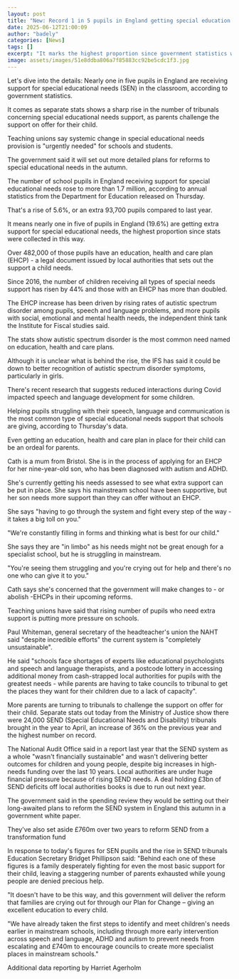 ```yaml
---
layout: post
title: "New: Record 1 in 5 pupils in England getting special education needs support"
date: 2025-06-12T21:00:09
author: "badely"
categories: [News]
tags: []
excerpt: "It marks the highest proportion since government statistics were collected in this way."
image: assets/images/51e8ddba806a7f85883cc92be5cdc1f3.jpg
---
```


Let's dive into the details: Nearly one in five pupils in England are receiving support for special educational needs (SEN) in the classroom, according to government statistics.

It comes as separate stats shows a sharp rise in the number of tribunals concerning special educational needs support, as parents challenge the support on offer for their child.

Teaching unions say systemic change in special educational needs provision is "urgently needed" for schools and students. 

The government said it will set out more detailed plans for reforms to special educational needs in the autumn. 

The number of school pupils in England receiving support for special educational needs rose to more than 1.7 million, according to annual statistics from the Department for Education released on Thursday. 

That's a rise of 5.6%, or an extra 93,700 pupils compared to last year.

It means nearly one in five of pupils in England (19.6%) are getting extra support for special educational needs, the highest proportion since stats were collected in this way. 

Over 482,000 of those pupils have an education, health and care plan (EHCP) - a legal document issued by local authorities that sets out the support a child needs. 

Since 2016, the number of children receiving all types of special needs support has risen by 44% and those with an EHCP has more than doubled.

The EHCP increase has been driven by rising rates of autistic spectrum disorder among pupils, speech and language problems, and more pupils with social, emotional and mental health needs, the independent think tank the Institute for Fiscal studies said.

The stats show autistic spectrum disorder is the most common need named on education, health and care plans. 

Although it is unclear what is behind the rise, the IFS has said it could be down to better recognition of autistic spectrum disorder symptoms, particularly in girls. 

There's recent research that suggests reduced interactions during Covid impacted speech and language development for some children.

Helping pupils struggling with their speech, language and communication is the most common type of special educational needs support that schools are giving, according to Thursday's data. 

Even getting an education, health and care plan in place for their child can be an ordeal for parents. 

Cath is a mum from Bristol. She is in the process of applying for an EHCP for her nine-year-old son, who has been diagnosed with autism and ADHD. 

She's currently getting his needs assessed to see what extra support can be put in place. She says his mainstream school have been supportive, but her son needs more support than they can offer without an EHCP. 

She says "having to go through the system and fight every step of the way - it takes a big toll on you."

"We're constantly filling in forms and thinking what is best for our child."

She says they are "in limbo" as his needs might not be great enough for a specialist school, but he is struggling in mainstream.

"You're seeing them struggling and you're crying out for help and there's no one who can give it to you."

Cath says she's concerned that the government will make changes to - or abolish -EHCPs in their upcoming reforms.

Teaching unions have said that rising number of pupils who need extra support is putting more pressure on schools. 

Paul Whiteman, general secretary of the headteacher's union the NAHT said "despite incredible efforts" the current system is "completely unsustainable". 

He said "schools face shortages of experts like educational psychologists and speech and language therapists, and a postcode lottery in accessing additional money from cash-strapped local authorities for pupils with the greatest needs - while parents are having to take councils to tribunal to get the places they want for their children due to a lack of capacity".

More parents are turning to tribunals to challenge the support on offer for their child. Separate stats out today from the Ministry of Justice show there were 24,000 SEND (Special Educational Needs and Disability) tribunals brought in the year to April, an increase of 36% on the previous year and the highest number on record. 

The National Audit Office said in a report last year that the SEND system as a whole "wasn't financially sustainable" and wasn't delivering better outcomes for children and young people, despite big increases in high-needs funding over the last 10 years. Local authorities are under huge financial pressure because of rising SEND needs. A deal holding £3bn of SEND deficits off local authorities books is due to run out next year. 

The government said in the spending review they would be setting out their long-awaited plans to reform the SEND system in England this autumn in a government white paper. 

They've also set aside £760m over two years to reform SEND from a transformation fund 

In response to today's figures for SEN pupils and the rise in SEND tribunals Education Secretary Bridget Phillipson said: "Behind each one of these figures is a family desperately fighting for even the most basic support for their child, leaving a staggering number of parents exhausted while young people are denied precious help.

"It doesn't have to be this way, and this government will deliver the reform that families are crying out for through our Plan for Change – giving an excellent education to every child.

"We have already taken the first steps to identify and meet children's needs earlier in mainstream schools, including through more early intervention across speech and language, ADHD and autism to prevent needs from escalating and £740m to encourage councils to create more specialist places in mainstream schools."

Additional data reporting by Harriet Agerholm

